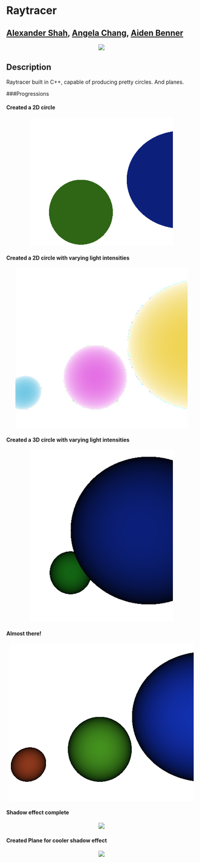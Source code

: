 
# Raytracer
## [Alexander Shah](https://github.com/ZanderShah), [Angela Chang](https://github.com/changangela), [Aiden Benner](https://github.com/aidenbenner)

<p align="center">
  <img src="https://puu.sh/uDFNX/fafccf7fbe.png">
</p>

## Description
Raytracer built in C++, capable of producing pretty circles. And planes.

###Progressions

#### Created a 2D circle
<p align="center">
  <img src="img/progression0.png">
</p>

#### Created a 2D circle with varying light intensities
<p align="center">
  <img src="img/progression1.png">
</p>

#### Created a 3D circle with varying light intensities
<p align="center">
  <img src="img/progression2.png">
</p>

#### Almost there!
<p align="center">
  <img src="img/progression3.png">
</p>

#### Shadow effect complete
<p align="center">
  <img src="https://puu.sh/uDBaY/7c9782375e.png">
</p>

#### Created Plane for cooler shadow effect
<p align="center">
   <img src="https://puu.sh/uDFNX/fafccf7fbe.png">
</p>

